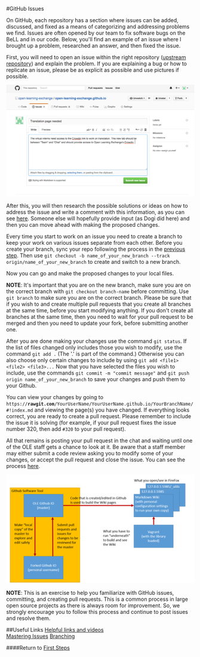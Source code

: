 #GitHub Issues

On GitHub, each repository has a section where issues can be added, discussed, and fixed as a means of categorizing and addressing problems we find. Issues are often opened by our team to fix software bugs on the BeLL and in our code. Below, you'll find an example of an issue where I brought up a problem, researched an answer, and then fixed the issue.

First, you will need to open an issue within the right repository ([upstream repository](https://github.com/open-learning-exchange/open-learning-exchange.github.io)) and explain the problem. If you are explaining a bug or how to replicate an issue, please be as explicit as possible and use pictures if possible.

![Providing detail on a new issue](uploads/images/newissue.png)

After this, you will then research the possible solutions or ideas on how to address the issue and write a comment with this information, as you can see [here](https://github.com/open-learning-exchange/open-learning-exchange.github.io/issues/15). Someone else will hopefully provide input (as Dogi did here) and then you can move ahead with making the proposed changes.

Every time you start to work on an issue you need to create a branch to keep your work on various issues separate from each other. Before you create your branch, sync your repo following the process in the [previous step](http://open-learning-exchange.github.io/#!pages/gitandrepositories.md). Then use  `git checkout -b name_of_your_new_branch --track origin/name_of_your_new_branch` to create and switch to a new branch.

Now you can go and make the proposed changes to your local files.

**NOTE**: It's important that you are on the new branch, make sure you are on the correct branch with `git checkout branch-name` before committing. Use `git branch` to make sure you are on the correct branch. Please be sure that if you wish to and create multiple pull requests that you create all branches at the same time, before you start modifying anything. If you don't create all branches at the same time, then you need to wait for your pull request to be merged and then you need to update your fork, before submitting another one.

After you are done making your changes use the command `git status`. If the list of files changed only includes those you wish to modify, use the command `git add .` (The '.' is part of the command.) Otherwise you can also choose only certain changes to include by using `git add <file1> <file2> <file3>...`  Now that you have selected the files you wish to include, use the commands `git commit -m "commit message"` and `git push origin name_of_your_new_branch` to save your changes and push them to your Github. 

You can view your changes by going to <code>https://<b>rawgit.com</b>/YourUserName/YourUserName.github.io/YourBranchName/#!index.md</code> and viewing the page(s) you have changed. If everything looks correct, you are ready to create a pull request. Please remember to include the issue it is solving (for example, if your pull request fixes the issue number 320, then add `#320` to your pull request).

All that remains is posting your pull request in the chat and waiting until one of the OLE staff gets a chance to look at it. Be aware that a staff member may either submit a code review asking you to modify some of your changes, or accept the pull request and close the issue. You can see the process [here](https://github.com/open-learning-exchange/open-learning-exchange.github.io/issues/15).

![GitHub repos flowchart](uploads/images/flowchart_rep_fork_wiki.png)

**NOTE**: This is an exercise to help you familiarize with GitHub issues, committing, and creating pull requests. This is a common process in large open source projects as there is always room for improvement. So, we strongly encourage you to follow this process and continue to post issues and resolve them.

##Useful Links
[Helpful links and videos](faq.md#Helpful_Links)  
[Mastering Issues](https://guides.github.com/features/issues/)
[Branching](https://help.github.com/articles/creating-and-deleting-branches-within-your-repository/)

####Return to [First Steps](firststeps.md)
